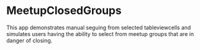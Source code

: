 # MeetupClosedGroups
This app demonstrates manual seguing from selected tableviewcells and simulates users having the ability to select from meetup groups that are in danger of closing.
